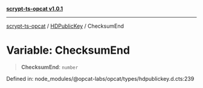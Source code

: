 [**scrypt-ts-opcat v1.0.1**](../../../README.md)

***

[scrypt-ts-opcat](../../../README.md) / [HDPublicKey](../README.md) / ChecksumEnd

# Variable: ChecksumEnd

> **ChecksumEnd**: `number`

Defined in: node\_modules/@opcat-labs/opcat/types/hdpublickey.d.cts:239
